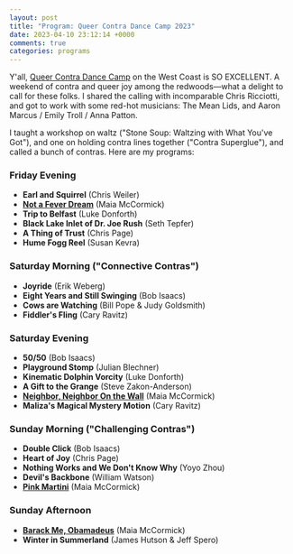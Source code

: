 ```yaml
---
layout: post
title: "Program: Queer Contra Dance Camp 2023"
date: 2023-04-10 23:12:14 +0000
comments: true
categories: programs
---
```

Y'all, [Queer Contra Dance Camp](//www.queercontradance.org/queercamp.html) on the West Coast is SO EXCELLENT. A weekend of contra and queer joy among the redwoods—what a delight to call for these folks. I shared the calling with incomparable Chris Ricciotti, and got to work with some red-hot musicians: The Mean Lids, and Aaron Marcus / Emily Troll / Anna Patton.

I taught a workshop on waltz ("Stone Soup: Waltzing with What You've Got"), and one on holding contra lines together ("Contra Superglue"), and called a bunch of contras. Here are my programs:<!-- more -->

### Friday Evening

* **Earl and Squirrel** (Chris Weiler)
* [**Not a Fever Dream**](/dances.html#notafeverdream) (Maia McCormick)
* **Trip to Belfast** (Luke Donforth)
* **Black Lake Inlet of Dr. Joe Rush** (Seth Tepfer)
* **A Thing of Trust** (Chris Page)
* **Hume Fogg Reel** (Susan Kevra)

### Saturday Morning ("Connective Contras")

* **Joyride** (Erik Weberg)
* **Eight Years and Still Swinging** (Bob Isaacs)
* **Cows are Watching** (Bill Pope & Judy Goldsmith)
* **Fiddler's Fling** (Cary Ravitz)

### Saturday Evening

* **50/50** (Bob Isaacs)
* **Playground Stomp** (Julian Blechner)
* **Kinematic Dolphin Vorcity** (Luke Donforth)
* **A Gift to the Grange** (Steve Zakon-Anderson)
* [**Neighbor, Neighbor On the Wall**](/dances.html#neighborneighboronthewall) (Maia McCormick)
* **Maliza's Magical Mystery Motion** (Cary Ravitz)

### Sunday Morning ("Challenging Contras")

* **Double Click** (Bob Isaacs)
* **Heart of Joy** (Chris Page)
* **Nothing Works and We Don't Know Why** (Yoyo Zhou)
* **Devil's Backbone** (William Watson)
* [**Pink Martini**](/dances.html#pinkmartini) (Maia McCormick)

### Sunday Afternoon
* [**Barack Me, Obamadeus**](/dances.html#barackmeobamadeus) (Maia McCormick)
* **Winter in Summerland** (James Hutson & Jeff Spero)

